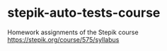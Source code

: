 # stepik-auto-tests-course
Homework assignments of the Stepik course https://stepik.org/course/575/syllabus
